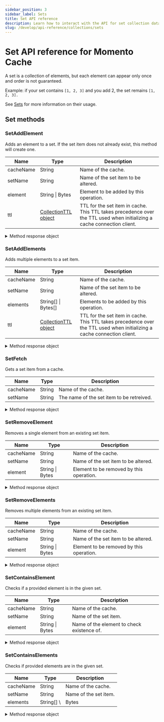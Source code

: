 ```yaml
---
sidebar_position: 3
sidebar_label: Sets
title: Set API reference
description: Learn how to interact with the API for set collection data types in Momento Cache.
slug: /develop/api-reference/collections/sets
---
```


# Set API reference for Momento Cache

A set is a collection of elements, but each element can appear only once and order is not guaranteed.

Example: if your set contains `[1, 2, 3]` and you add 2, the set remains `[1, 2, 3].`

See [Sets](./../datatypes.md#set-collections) for more information on their usage.

## Set methods

### SetAddElement
Adds an element to a set. If the set item does not already exist, this method will create one.

| Name            | Type            | Description                                   |
| --------------- | --------------- | --------------------------------------------- |
| cacheName       | String          | Name of the cache.                            |
| setName         | String          | Name of the set item to be altered. |
| element         | String \| Bytes | Element to be added by this operation. |
| ttl             | [CollectionTTL object](./collection-ttl.md) | TTL for the set item in cache. This TTL takes precedence over the TTL used when initializing a cache connection client. |

<details>
  <summary>Method response object</summary>

* Success
* Error

See [response objects](./response-objects.md) for specific information.

</details>

### SetAddElements
Adds multiple elements to a set item.

| Name            | Type         | Description                                   |
| --------------- | ------------ | --------------------------------------------- |
| cacheName       | String       | Name of the cache.                            |
| setName         | String       | Name of the set item to be altered. |
| elements        | String[] \| Bytes[] | Elements to be added by this operation. |
| ttl          | [CollectionTTL object](./collection-ttl.md) | TTL for the set item in cache. This TTL takes precedence over the TTL used when initializing a cache connection client. |

<details>
  <summary>Method response object</summary>

* Success
* Error

See [response objects](./response-objects.md) for specific information.

</details>

### SetFetch

Gets a set item from a cache.

| Name            | Type   | Description                                   |
| --------------- | ------ | --------------------------------------------- |
| cacheName       | String | Name of the cache.                            |
| setName         | String | The name of the set item to be retreived.     |

<details>
  <summary>Method response object</summary>

The response object for SetFetch returns three possible options, a cache hit, miss, or an error.

* Hit
    * valueSetBytes(): Bytes[]
    * valueSetString(): String[]
    * toString(): String
* Miss
* Error

See [response objects](./response-objects.md) for specific information.

</details>

### SetRemoveElement
Removes a single element from an existing set item.

| Name            | Type            | Description                                   |
| --------------- | --------------- | --------------------------------------------- |
| cacheName       | String          | Name of the cache.                            |
| setName         | String          | Name of the set item to be altered.           |
| element         | String \| Bytes | Element to be removed by this operation.   |

<details>
  <summary>Method response object</summary>

* Success
* Error

See [response objects](./response-objects.md) for specific information.

</details>

### SetRemoveElements
Removes multiple elements from an existing set item.

| Name            | Type         | Description                                   |
| --------------- | ------------ | --------------------------------------------- |
| cacheName       | String       | Name of the cache.                            |
| setName         | String       | Name of the set item to be altered. |
| element         | String \| Bytes | Element to be removed by this operation.   |

<details>
  <summary>Method response object</summary>

* Success
* Error

See [response objects](./response-objects.md) for specific information.

</details>

### SetContainsElement
Checks if a provided element is in the given set.

| Name      | Type            | Description           |
|-----------| --------------- |-----------------------|
| cacheName | String          | Name of the cache.    |
| setName   | String          | Name of the set item. |
| element   | String \| Bytes                 | Name of the element to check existence of.   |

<details>
  <summary>Method response object</summary>

The response object for SetContainsElement returns three possible options, a cache hit, miss, or an error.

* Hit
  * containsElement(): bool
* Miss
* Error

See [response objects](./response-objects.md) for specific information.

</details>

### SetContainsElements
Checks if provided elements are in the given set.

| Name      | Type       | Description                         |
|-----------|------------|-------------------------------------|
| cacheName | String     | Name of the cache.                  |
| setName   | String     | Name of the set item. |
| elements  | String[] \ | Bytes                             | Array of element names to check existence of.   |

<details>
  <summary>Method response object</summary>

The response object for SetContainsElements returns three possible options, a cache hit, miss, or an error.

* Hit
  * containsElements(): bool[]
* Miss
* Error

See [response objects](./response-objects.md) for specific information.

</details>
